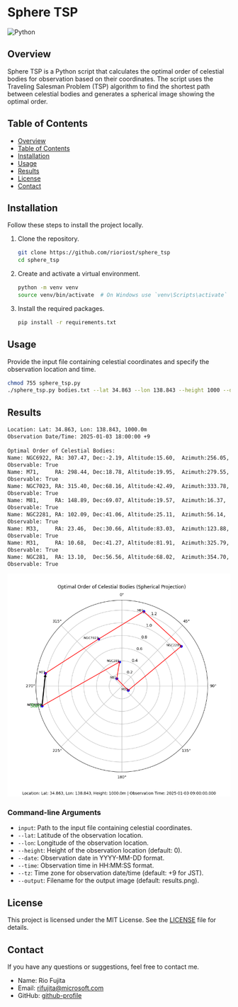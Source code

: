 # Sphere TSP

![Python](https://img.shields.io/badge/Python-3.8%2B-blue)

## Overview

Sphere TSP is a Python script that calculates the optimal order of celestial bodies for observation based on their coordinates.
The script uses the Traveling Salesman Problem (TSP) algorithm to find the shortest path between celestial bodies and generates a spherical image showing the optimal order.

## Table of Contents

- [Overview](#overview)
- [Table of Contents](#table-of-contents)
- [Installation](#installation)
- [Usage](#usage)
- [Results](#results)
- [License](#license)
- [Contact](#contact)

## Installation

Follow these steps to install the project locally.

1. Clone the repository.

    ```bash
    git clone https://github.com/rioriost/sphere_tsp
    cd sphere_tsp
    ```

2. Create and activate a virtual environment.

    ```bash
    python -m venv venv
    source venv/bin/activate  # On Windows use `venv\Scripts\activate`
    ```

3. Install the required packages.

    ```bash
    pip install -r requirements.txt
    ```

## Usage

Provide the input file containing celestial coordinates and specify the observation location and time.

```bash
chmod 755 sphere_tsp.py
./sphere_tsp.py bodies.txt --lat 34.863 --lon 138.843 --height 1000 --date 2025-01-03 --time 18:00:00 --tz +9
```

## Results
```
Location: Lat: 34.863, Lon: 138.843, 1000.0m
Observation Date/Time: 2025-01-03 18:00:00 +9

Optimal Order of Celestial Bodies:
Name: NGC6922, RA: 307.47, Dec:-2.19, Altitude:15.60,  Azimuth:256.05, Observable: True
Name: M71,     RA: 298.44, Dec:18.78, Altitude:19.95,  Azimuth:279.55, Observable: True
Name: NGC7023, RA: 315.40, Dec:68.16, Altitude:42.49,  Azimuth:333.78, Observable: True
Name: M81,     RA: 148.89, Dec:69.07, Altitude:19.57,  Azimuth:16.37,  Observable: True
Name: NGC2281, RA: 102.09, Dec:41.06, Altitude:25.11,  Azimuth:56.14,  Observable: True
Name: M33,     RA: 23.46,  Dec:30.66, Altitude:83.03,  Azimuth:123.88, Observable: True
Name: M31,     RA: 10.68,  Dec:41.27, Altitude:81.91,  Azimuth:325.79, Observable: True
Name: NGC281,  RA: 13.10,  Dec:56.56, Altitude:68.02,  Azimuth:354.70, Observable: True
```

![results.png](results.png)

### Command-line Arguments

- `input`: Path to the input file containing celestial coordinates.
- `--lat`: Latitude of the observation location.
- `--lon`: Longitude of the observation location.
- `--height`: Height of the observation location (default: 0).
- `--date`: Observation date in YYYY-MM-DD format.
- `--time`: Observation time in HH:MM:SS format.
- `--tz`: Time zone for observation date/time (default: +9 for JST).
- `--output`: Filename for the output image (default: results.png).

## License

This project is licensed under the MIT License. See the [LICENSE](LICENSE) file for details.

## Contact

If you have any questions or suggestions, feel free to contact me.

- Name: Rio Fujita
- Email: rifujita@microsoft.com
- GitHub: [github-profile](https://github.com/rioriost)
